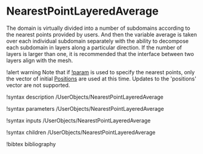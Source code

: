 # NearestPointLayeredAverage

The domain is virtually divided into a number of subdomains according to the
nearest points provided by users. And then the variable average
is taken over each individual subdomain separately with the ability to decompose
each subdomain in layers along a particular direction. If the number of layers is
larger than one, it is recommended that the interface between two layers align
with the mesh.

!alert warning
Note that if [!param](/UserObjects/NearestPointLayeredAverage/positions_object) is used to specify the nearest points,
only the vector of initial [Positions](syntax/Positions/index.md) are used at this time.
Updates to the 'positions' vector are not supported.

!syntax description /UserObjects/NearestPointLayeredAverage

!syntax parameters /UserObjects/NearestPointLayeredAverage

!syntax inputs /UserObjects/NearestPointLayeredAverage

!syntax children /UserObjects/NearestPointLayeredAverage

!bibtex bibliography
